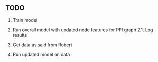 ## TODO

1. Train model 
2. Run overall model with updated node features for PPI graph 
  2.1.  Log results

3. Get data as said from Robert
4. Run updated model on data


